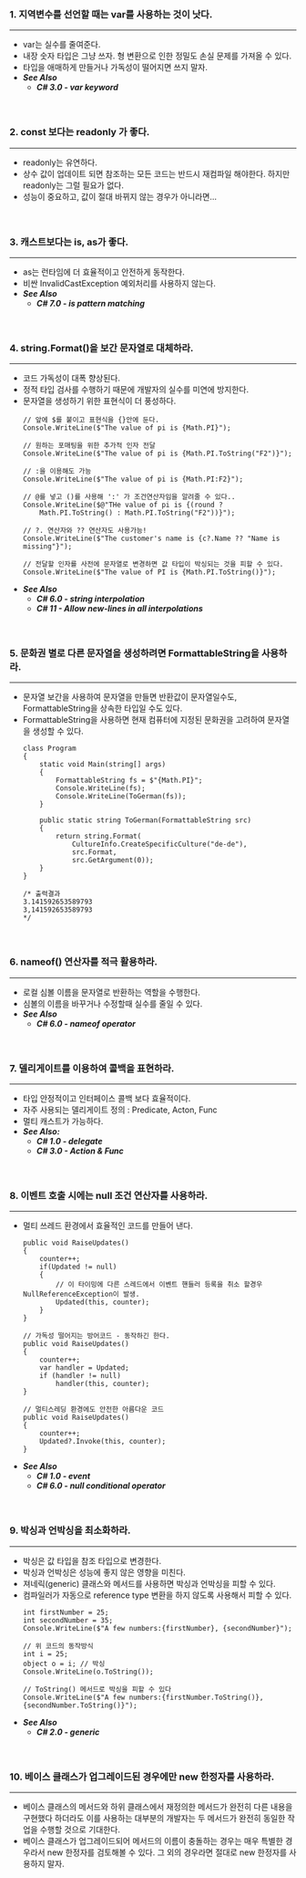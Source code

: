 ### 1. 지역변수를 선언할 때는 var를 사용하는 것이 낫다.
---
- var는 실수를 줄여준다.
- 내장 숫자 타입은 그냥 쓰자. 형 변환으로 인한 정밀도 손실 문제를 가져올 수 있다.
- 타입을 애매하게 만들거나 가독성이 떨어지면 쓰지 말자.
- ***See Also***
    - ***C# 3.0 - var keyword***


　

### 2. const 보다는 readonly 가 좋다.
---
- readonly는 유연하다.
- 상수 값이 업데이트 되면 참조하는 모든 코드는 반드시 재컴파일 해야한다. 하지만 readonly는 그럴 필요가 없다.
- 성능이 중요하고, 값이 절대 바뀌지 않는 경우가 아니라면…


　

### 3. 캐스트보다는 is, as가 좋다.
---
- as는 런타임에 더 효율적이고 안전하게 동작한다.
- 비싼 InvalidCastException 예외처리를 사용하지 않는다.
- ***See Also***
    - ***C# 7.0 - is pattern matching***


　
‌
### 4. string.Format()을 보간 문자열로 대체하라.
---
- 코드 가독성이 대폭 향상된다.
- 정적 타입 검사를 수행하기 때문에 개발자의 실수를 미연에 방지한다.
- 문자열을 생성하기 위한 표현식이 더 풍성하다.
    ```
    // 앞에 $를 붙이고 표현식을 {}안에 둔다.
    Console.WriteLine($"The value of pi is {Math.PI}");
    
    // 원하는 포매팅을 위한 추가적 인자 전달
    Console.WriteLine($"The value of pi is {Math.PI.ToString("F2")}");
    
    // :을 이용해도 가능
    Console.WriteLine($"The value of pi is {Math.PI:F2}");
    
    // @를 넣고 ()를 사용해 ':' 가 조건연산자임을 알려줄 수 있다..
    Console.WriteLine($@"THe value of pi is {(round ?
        Math.PI.ToString() : Math.PI.ToString("F2"))}");
    
    // ?. 연산자와 ?? 연산자도 사용가능!
    Console.WriteLine($"The customer's name is {c?.Name ?? "Name is missing"}");
    
    // 전달할 인자를 사전에 문자열로 변경하면 값 타입이 박싱되는 것을 피할 수 있다.
    Console.WriteLine($"The value of PI is {Math.PI.ToString()}");
    ```
- ***See Also***
    - ***C# 6.0 - string interpolation***
    - ***C# 11 - Allow new-lines in all interpolations***


　

### 5. 문화권 별로 다른 문자열을 생성하려면 FormattableString을 사용하라.
---
- 문자열 보간을 사용하여 문자열을 만들면 반환값이 문자열일수도, FormattableString을 상속한 타입일 수도 있다.
- FormattableString을 사용하면 현재 컴퓨터에 지정된 문화권을 고려하여 문자열을 생성할 수 있다.
    ```
    class Program
    {
        static void Main(string[] args)
        {
            FormattableString fs = $"{Math.PI}";
            Console.WriteLine(fs);
            Console.WriteLine(ToGerman(fs));
        }
    
        public static string ToGerman(FormattableString src)
        {
            return string.Format(
                CultureInfo.CreateSpecificCulture("de-de"),
                src.Format,
                src.GetArgument(0));
        }
    }
    
    /* 출력결과
    3.141592653589793
    3,141592653589793
    */
    ```


　

### 6. nameof() 연산자를 적극 활용하라.
---
- 로컬 심볼 이름을 문자열로 반환하는 역할을 수행한다.
- 심볼의 이름을 바꾸거나 수정할때 실수를 줄일 수 있다.
- ***See Also***
    - ***C# 6.0 - nameof operator***
‌

　

### 7. 델리게이트를 이용하여 콜백을 표현하라.
--- 
- 타입 안정적이고 인터페이스 콜백 보다 효율적이다.
- 자주 사용되는 델리게이트 정의 : Predicate<T>, Acton<T>, Func<T>
- 멀티 캐스트가 가능하다.
- ***See Also:***
    - ***C# 1.0 - delegate***
    - ***C# 3.0 - Action & Func***
‌

　

### 8. 이벤트 호출 시에는 null 조건 연산자를 사용하라.
---    
- 멀티 쓰레드 환경에서 효율적인 코드를 만들어 낸다.
    ```
    public void RaiseUpdates()
    {
        counter++;
        if(Updated != null)
        {
            // 이 타이밍에 다른 스레드에서 이벤트 핸들러 등록을 취소 할경우 NullReferenceException이 발생.
            Updated(this, counter);
        }
    }
    
    // 가독성 떨어지는 방어코드 - 동작하긴 한다.
    public void RaiseUpdates()
    {
        counter++;
        var handler = Updated;
        if (handler != null)
            handler(this, counter);
    }
    
    // 멀티스레딩 환경에도 안전한 아름다운 코드
    public void RaiseUpdates()
    {
        counter++;
        Updated?.Invoke(this, counter);
    }
    ```
- ***See Also***
    - ***C# 1.0 - event***
    - ***C# 6.0 - null conditional operator***
‌

　

### 9. 박싱과 언박싱을 최소화하라.
---
- 박싱은 값 타입을 참조 타입으로 변경한다.
- 박싱과 언박싱은 성능에 좋지 않은 영향을 미친다.
- 져네릭(generic) 클래스와 메서드를 사용하면 박싱과 언박싱을 피할 수 있다.
- 컴파일러가 자동으로 reference type 변환을 하지 않도록 사용해서 피할 수 있다.
    ```
    int firstNumber = 25;
    int secondNumber = 35;
    Console.WriteLine($"A few numbers:{firstNumber}, {secondNumber}");
    
    // 위 코드의 동작방식
    int i = 25;
    object o = i; // 박싱
    Console.WriteLine(o.ToString());
    
    // ToString() 메서드로 박싱을 피할 수 있다
    Console.WriteLine($"A few numbers:{firstNumber.ToString()}, {secondNumber.ToString()}");
    ```
- ***See Also***
    - ***C# 2.0 - generic***


　

### 10. 베이스 클래스가 업그레이드된 경우에만 new 한정자를 사용하라.
---
- 베이스 클래스의 메서드와 하위 클래스에서 재정의한 메서드가 완전히 다른 내용을 구현했다 하더라도 이를 사용하는 대부분의 개발자는 두 메서드가 완전히 동일한 작업을 수행할 것으로 기대한다.
- 베이스 클래스가 업그레이드되어 메서드의 이름이 충돌하는 경우는 매우 특별한 경우라서 new 한정자를 검토해볼 수 있다. 그 외의 경우라면 절대로 new 한정자를 사용하지 말자.

